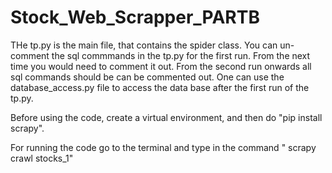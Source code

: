 # Stock_Web_Scrapper_PARTB

THe tp.py is the main file, that contains the spider class. You can un-comment the sql commmands in the tp.py for the first run. From the next time you would need to comment it out. From the second run onwards all sql commands should be can be commented out. One can use the database_access.py file to access the data base after the first run of the tp.py. 

Before using the code, create a virtual environment, and then do "pip install scrapy".

For running the code go to the terminal and type in the command " scrapy crawl stocks_1"
